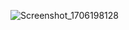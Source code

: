 ![Screenshot_1706198128](https://github.com/lehongquyme/Drugstore_VNC/assets/127858153/15338672-bb7c-4a2d-9fd5-1c4ec4eb785c)
